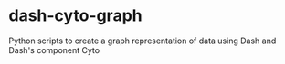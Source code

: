 # dash-cyto-graph
Python scripts to create a graph representation of data using Dash and Dash's component Cyto
